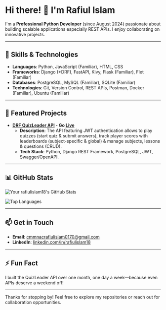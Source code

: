 # Hi there! 👋 I'm Rafiul Islam

I'm a **Professional Python Developer** (since August 2024) passionate about building scalable applications especially REST APIs. I enjoy collaborating on innovative projects.

---

## 🔧 Skills & Technologies
- **Languages**: Python, JavaScript (Familiar), HTML, CSS 
- **Frameworks**: Django (+DRF), FastAPI, Kivy, Flask (Familiar), Flet (Familiar)
- **Databases**: PostgreSQL, MySQL (Familiar), SQLite (Familiar)
- **Technologies**: Git, Version Control, REST APIs, Postman, Docker (Familiar), Ubuntu (Familiar)

---

## 🌟 Featured Projects
- **[DRF QuizLeader API](https://github.com/rafiulislam18/Py-DRF__QuizLeader-API) - Go [Live](https://rafiulislam18.pythonanywhere.com/quiz-leader-drf-api/)**  
  - **Description**: The API featuring JWT authentication allows to play quizzes (start quiz & submit answers), track player scores with leaderboards (subject-specific & global) & manage subjects, lessons & questions (CRUD). 
  - **Tech Stack**: Python, Django REST Framework, PostgreSQL, JWT, Swagger/OpenAPI.

---

## 📊 GitHub Stats
![Your rafiulislam18's GitHub Stats](https://github-readme-stats.vercel.app/api?username=rafiulislam18&show_icons=true&theme=radical)  

![Top Languages](https://github-readme-stats.vercel.app/api/top-langs/?username=rafiulislam18&layout=compact&theme=radical)

---

## 📫 Get in Touch
- **Email**: [cmmnacrafiulislam0170@gmail.com](mailto:cmmnacrafiulislam0170@gmail.com)
- **LinkedIn**: [linkedin.com/in/rafiulislam18](https://www.linkedin.com/in/rafiulislam18/)

---

## ⚡ Fun Fact
I built the QuizLeader API over one month, one day a week—because even APIs deserve a weekend off!

---

Thanks for stopping by! Feel free to explore my repositories or reach out for collaboration opportunities.
